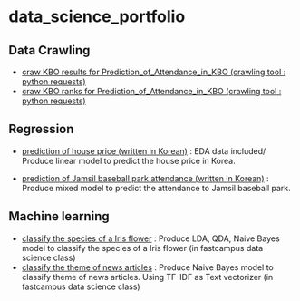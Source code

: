 # data_science_portfolio

## Data Crawling

- [craw KBO results for Prediction_of_Attendance_in_KBO (crawling tool : python requests)](https://github.com/trhgu/crawling_season_1/blob/master/KBO_results/KBO_rank_example.ipynb)
- [craw KBO ranks for Prediction_of_Attendance_in_KBO (crawling tool : python requests)](https://github.com/trhgu/crawling_season_1/blob/master/KBO_rank/KBO_rank_example.ipynb)

## Regression

- [prediction of house price (written in Korean)](https://github.com/trhgu/EDA_project/blob/master/EDA_final.ipynb) : EDA data included/ Produce linear model to predict the house price in Korea.
    
- [prediction of Jamsil baseball park attendance (written in Korean)](https://github.com/trhgu/Prediction_of_Attendance_in_KBO/blob/master/analysis_OLS.ipynb) : Produce mixed model to predict the  attendance to Jamsil baseball park.

## Machine learning

- [classify the species of a Iris flower](https://github.com/trhgu/TIL/blob/master/iris_species_classification.ipynb) : Produce LDA, QDA, Naive Bayes model to classify the species of a Iris flower  (in fastcampus data science class)
- [classify the theme of news articles](https://github.com/trhgu/TIL/blob/master/news_ariticle_calssification.ipynb) : Produce Naive Bayes model to classify theme of news articles. Using TF-IDF as Text vectorizer (in fastcampus data science class)
